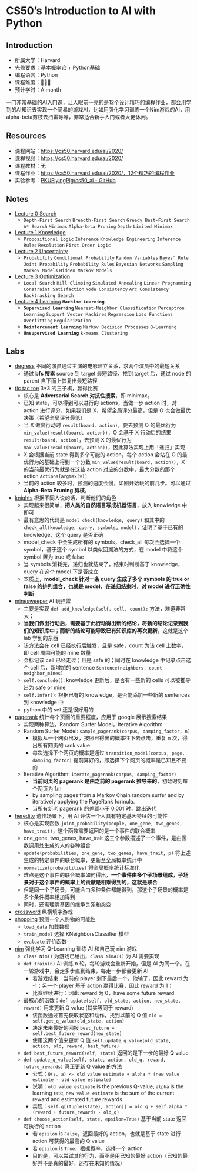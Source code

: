 # CS50’s Introduction to AI with Python

## Introduction

- 所属大学：Harvard
- 先修要求：基本概率论 + Python基础
- 编程语言：Python
- 课程难度：🌟🌟🌟
- 预计学时：A month

一门非常基础的AI入门课，让人眼前一亮的是12个设计精巧的编程作业，都会用学到的AI知识去实现一个简易的游戏AI，比如用强化学习训练一个Nim游戏的AI，用alpha-beta剪枝去扫雷等等，非常适合新手入门或者大佬休闲。

## Resources

- 课程网站：https://cs50.harvard.edu/ai/2020/
- 课程视频：https://cs50.harvard.edu/ai/2020/
- 课程教材：无
- 课程作业：https://cs50.harvard.edu/ai/2020/，12个精巧的编程作业
- 实验参考：[PKUFlyingPig/cs50_ai - GitHub](https://github.com/PKUFlyingPig/cs50_ai)

## Notes

- [Lecture 0 Search](./Lecture-0-Search/)
    - `Depth-First Search`  `Breadth-First Search`  `Greedy Best-First Search`  `A* Search`  `Minimax`  `Alpha-Beta Pruning`  `Depth-Limited Minimax`
- [Lecture 1 Knowledge](./Lecture-2-Knowledge/)
    - `Propositional Logic`  `Inference`  `Knowledge Engineering`  `Inference Rules`  `Resolution`  `First Order Logic`
- [Lecture 2 Uncertainty](./Lecture-2-Uncertainty/)
    - `Probability`  `Conditional Probability`  `Random Variables`  `Bayes' Rule`  `Joint Probability`  `Probability Rules`  `Bayesian Networks`  `Sampling`  `Markov Models`  `Hidden Markov Models`
- [Lecture 3 Optimization](./Lecture-3-Optimization/)
    - `Local Search`  `Hill Climbing`  `Simulated Annealing`  `Linear Programming`  `Constraint Satisfaction`  `Node Consistency`  `Arc Consistency`  `Backtracking Search`
- [Lecture 4 Learning](./Lecture-4-Learning/)  **`Machine Learning`**
    - **`Supervised Learning`**  `Nearest-Neighbor Classification`  `Perceptron Learning`  `Support Vector Machines`  `Regression`  `Loss Functions`  `Overfitting`  `Regularization`  
    - **`Reinforcement Learning`**  `Markov Decision Processes`  `Q-Learning`  
    - **`Unsupervised Learning`**  `k-means Clustering`

## Labs

- [degress](./Lecture-0-Search/degrees/) 不同的演员通过主演的电影建立关系，求两个演员中的最短关系
    - 通过 **bfs 搜索** source 到 target 最短路径，找到 target 后，通过 node 的 parent 自下而上恢复出最短路径
- [tic tac toe](./Lecture-0-Search/tictactoe/) 3*3 的三子棋，赢得比赛
    - 核心是 **Adversarial Search 对抗性搜索**，即 minimax。
    - 已知 state，可以得到可以进行的 actions，当做一步 action 时，对 action 进行评分，如果我们是 X，希望全局评分最高，但是 O 也会做最优决策（希望全局评分最低）
    - 当 X 做出行动时 `result(board, action)`，要去预测 O 的最优行为 `min_value(result(board, action))`，O 会基于 X 行动后的结果 `result(board, action)`，去预测 X 的最优行为 `max_value(result(board, action))`，因此算法实现上用「递归」实现
    - X 会根据当前 state 得到多个可能的 action，每个 action 会站在 O 的最优行为的基础上得到一个分数 `min_value(result(board, action))`，X 的当前最优行为就是在这些 action 对应的分数中，最大分数的那个 action `Actions[argmax(v)]`
    - 当前的 action 较多时，预测的速度会慢，如刚开始玩的前几步。可以通过 **Alpha-Beta Pruning 剪枝**。
- [knights](./Lecture-1-Knowledge/knights/) 根据不同人说的话，判断他们的角色
    - 实现起来很简单，**把人类的自然语言写成机器语言**，放入 knowledge 中即可
    - 最有意思的代码是 `model_check(knowledge, query)` 和其中的 `check_all(knowledge, query, symbols, model)`，证明了基于已有的 knowledge，这个 query 是否正确
    - model_check 中会生成所有的 symbols，check_all 每次会选择一个 symbol，基于这个 symbol 以类似回溯法的方式，在 model 中将这个 symbol 置为 true 或 false
    - 当 symbols 消耗完，递归也就结束了，结束时判断基于 knowledge，query 在这个 model 下是否成立
    - 本质上，**model_check 针对一条 query 生成了多个 symbols 的 true or false 的排列组合，也就是 model，在递归结束时，对 model 进行正确性判断**
- [minesweeper](./Lecture-1-Knowledge/minesweeper/) AI 玩扫雷
    - 主要是实现 `def add_knowledge(self, cell, count):` 方法，难道非常大；
    - **当我们做出行动后，需要基于此行动得出新的结论，将新的结论记录到我们的知识库中；而新的结论可能导致已有知识库的再次更新**，这就是这个 lab 学到的东西
    - 该方法会在 cell 已经执行后触发，且是 safe，count 为该 cell 上数字，即 cell 周围可能的 mine 数量
    - 会标记该 cell 已经走过；且是 safe 的；同时在 knowledge 中记录点击这个 cell 后，新增加的 sentence `Sentence(neighbors, count - neighbor_mines)`
    - `self.conclude()`: knowledge 更新后，是否有一些新的 cells 可以被推导出为 safe or mine
    - `self.infer()`: 根据已有的 knowledge，是否能添加一些新的 sentences 到 knowledge 中
    - python 中的 set 还是很好用的
- [pagerank](./Lecture-2-Uncertainty/pagerank/) 统计每个页面的重要程度，应用于 google 展示搜索结果
    - 实现两种算法，Random Surfer Model，Iterative Algorithm
    - Random Surfer Model: `sample_pagerank(corpus, damping_factor, n)`
        - 模拟从一个网页出发，按照已得出的概率往下去点击，重复 n 次，得出所有网页的 rank value
        - 每次选择下个网页的概率是通过 `transition_model(corpus, page, damping_factor)` 提前算好的，即选择下个网页的概率是已知且不变的
    - Iterative Algorithm: `iterate_pagerank(corpus, damping_factor)`
        - **当前网页的 pagerank 是由之前的 pagerank 推导来的**，初始时刻每个网页为 1/n
        - by sampling pages from a Markov Chain random surfer and by iteratively applying the PageRank formula.
        - 当所有新老 pagerank 的差距小于 0.001 时，跳出迭代
- [heredity](./Lecture-2-Uncertainty/heredity/) 遗传场景下，用 AI 评估一个人具有特定基因特征的可能性
    - 核心是实现函数 `joint_probability(people, one_gene, two_genes, have_trait)`，这个函数需要返回的是一个事件的联合概率
    - one_gene, two_genes, have_trait 这三个参数描述了一个事件，是由函数调用处生成的人的各种组合
    - `update(probabilities, one_gene, two_genes, have_trait, p)` 将上述生成的特定事件的联合概率，更新至全局概率统计中
    - `normalize(probabilities)` 将全局概率统计标准化
    - 难点是这个事件的联合概率如何得出，**一个事件由多个子场景组成，子场景对于这个事件的概率上的贡献是相乘得到的，这就是联合**
    - 但是同一个子场景，可能会由多种条件都能得到，那这个子场景的概率是多个条件概率相加得到
    - 同时，还需理清基因的继承关系和突变
- [crossword](./Lecture-3-Optimization/crossword/) 纵横填字游戏
- [shopping](./Lecture-4-Learning/shopping/) 预测一个人购物的可能性
    - `load_data` 加载数据
    - `train_model` 选择 KNeighborsClassifier 模型
    - `evaluate` 评价函数
- [nim](./Lecture-4-Learning/nim/) 强化学习 Q-Learning 训练 AI 和自己玩 nim 游戏
    - `class Nim()` 为游戏已给出，`class NimAI()` 为 AI 需要实现
    - `def train(n)` AI 训练 n 轮，每轮游戏会重新开始，但是 AI 为同一个。在一轮游戏中，会走多步直到结束，每走一步都会更新 AI
        - 若游戏结束：当前的 player 剩下最后一个，他输了，因此 reward 为 -1；另一个 player 基于 action 赢得比赛，因此 reward 为 1；
        - 比赛继续进行：因此 reward 为 0，have some future reward
    - 最核心的函数：`def update(self, old_state, action, new_state, reward)` 用来更新 Q value (其实等同于 reward)
        - 该函数通过首先获取状态和动作，找到以前的 Q 值 `old = self.get_q_value(old_state, action)`
        - 决定未来最好的回报 `best_future = self.best_future_reward(new_state)`
        - 使用这两个值来更新 Q 值 `self.update_q_value(old_state, action, old, reward, best_future)`
    - `def best_future_reward(self, state)` 返回的是下一步的最好 Q value
    - `def update_q_value(self, state, action, old_q, reward, future_rewards)`  真正更新 Q value 的方法
        - 公式：`Q(s, a) <- old value estimate + alpha * (new value estimate - old value estimate)`
        - 说明：`old value estimate` is the previous Q-value, `alpha` is the learning rate, `new value estimate` is the sum of the current reward and estimated future rewards
        - 实现：`self.q[(tuple(state), action)] = old_q + self.alpha * (reward + future_rewards - old_q)`
    - `def choose_action(self, state, epsilon=True)` 基于当前 state 返回可执行的 action
        - 若 `epsilon` is `False`，返回最好的 action，也就是基于 state 进行 action 可获得的最高的 Q value
        - 若 `epsilon` is `True`，根据概率，选择一个 action
        - 目的是，可以尝试其他行为，而不是用已知的最好 action（已知的最好并不是真的最好，还存在未知的情况）


